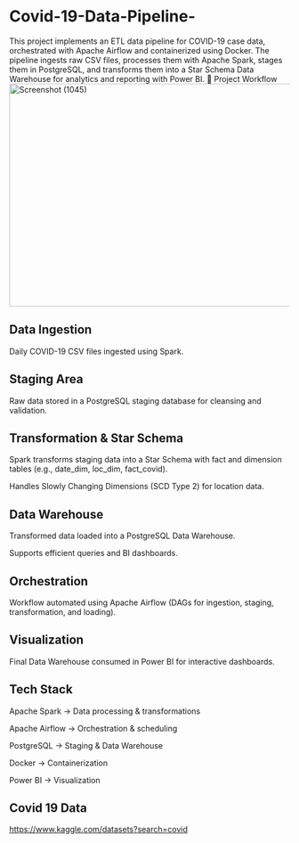 # Covid-19-Data-Pipeline-
This project implements an ETL data pipeline for COVID-19 case data, orchestrated with Apache Airflow and containerized using Docker. The pipeline ingests raw CSV files, processes them with Apache Spark, stages them in PostgreSQL, and transforms them into a Star Schema Data Warehouse for analytics and reporting with Power BI.
📌 Project Workflow
<img width="600" height="400" alt="Screenshot (1045)" src="https://github.com/user-attachments/assets/d554470e-539b-45de-8984-8ce0cee9d01f" />

## Data Ingestion

Daily COVID-19 CSV files ingested using Spark.

## Staging Area

Raw data stored in a PostgreSQL staging database for cleansing and validation.

## Transformation & Star Schema

Spark transforms staging data into a Star Schema with fact and dimension tables (e.g., date_dim, loc_dim, fact_covid).

Handles Slowly Changing Dimensions (SCD Type 2) for location data.

## Data Warehouse

Transformed data loaded into a PostgreSQL Data Warehouse.

Supports efficient queries and BI dashboards.

## Orchestration

Workflow automated using Apache Airflow (DAGs for ingestion, staging, transformation, and loading).

## Visualization

Final Data Warehouse consumed in Power BI for interactive dashboards.

## Tech Stack

Apache Spark → Data processing & transformations

Apache Airflow → Orchestration & scheduling

PostgreSQL → Staging & Data Warehouse

Docker → Containerization

Power BI → Visualization

## Covid 19 Data 
https://www.kaggle.com/datasets?search=covid
